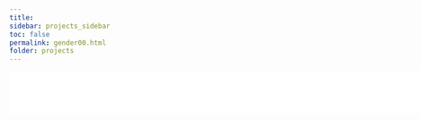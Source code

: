 ```yaml
---
title:
sidebar: projects_sidebar
toc: false
permalink: gender00.html
folder: projects
---
```

<html>

<head>
<script>
  function resize(obj) {
    obj.style.height = obj.contentWindow.document.body.scrollHeight + 60 + 'px';
  }
</script>
</head>

<div style="width: 820px; overflow: hidden">
<iframe src="pages/projects/iframe/gender00.html" width="1150"
        frameborder="0" scrolling="no" onload="resize(this)"
        style="position: relative; left: -202px; top: -75px"/>
</div>

</html>
